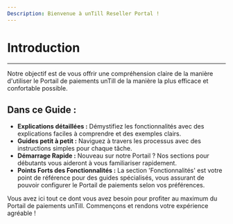 ```yaml
---
Description: Bienvenue à unTill Reseller Portal !
---
```

# Introduction

-----------

Notre objectif est de vous offrir une compréhension claire de la manière d'utiliser le Portail de paiements unTill de la manière la plus efficace et confortable possible.

## Dans ce Guide :

- **Explications détaillées :** Démystifiez les fonctionnalités avec des explications faciles à comprendre et des exemples clairs.
- **Guides petit à petit :** Naviguez à travers les processus avec des instructions simples pour chaque tâche.
- **Démarrage Rapide :** Nouveau sur notre Portail ? Nos sections pour débutants vous aideront à vous familiariser rapidement.
- **Points Forts des Fonctionnalités :** La section 'Fonctionnalités' est votre point de référence pour des guides spécialisés, vous assurant de pouvoir configurer le Portail de paiements selon vos préférences.

Vous avez ici tout ce dont vous avez besoin pour profiter au maximum du Portail de paiements unTill. Commençons et rendons votre expérience agréable !